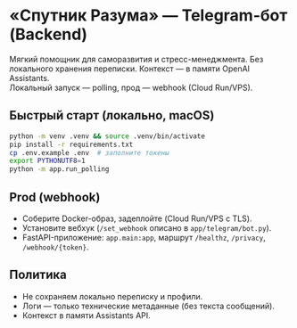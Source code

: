 # «Спутник Разума» — Telegram-бот (Backend)

Мягкий помощник для саморазвития и стресс-менеджмента. Без локального хранения переписки. Контекст — в памяти OpenAI Assistants.  
Локальный запуск — polling, прод — webhook (Cloud Run/VPS).

## Быстрый старт (локально, macOS)

```bash
python -m venv .venv && source .venv/bin/activate
pip install -r requirements.txt
cp .env.example .env  # заполните токены
export PYTHONUTF8=1
python -m app.run_polling
```

## Prod (webhook)

- Соберите Docker-образ, задеплойте (Cloud Run/VPS с TLS).
- Установите вебхук (`/set_webhook` описано в `app/telegram/bot.py`).
- FastAPI-приложение: `app.main:app`, маршрут `/healthz`, `/privacy`, `/webhook/{token}`.

## Политика

- Не сохраняем локально переписку и профили.
- Логи — только технические метаданные (без текста сообщений).
- Контекст в памяти Assistants API.
